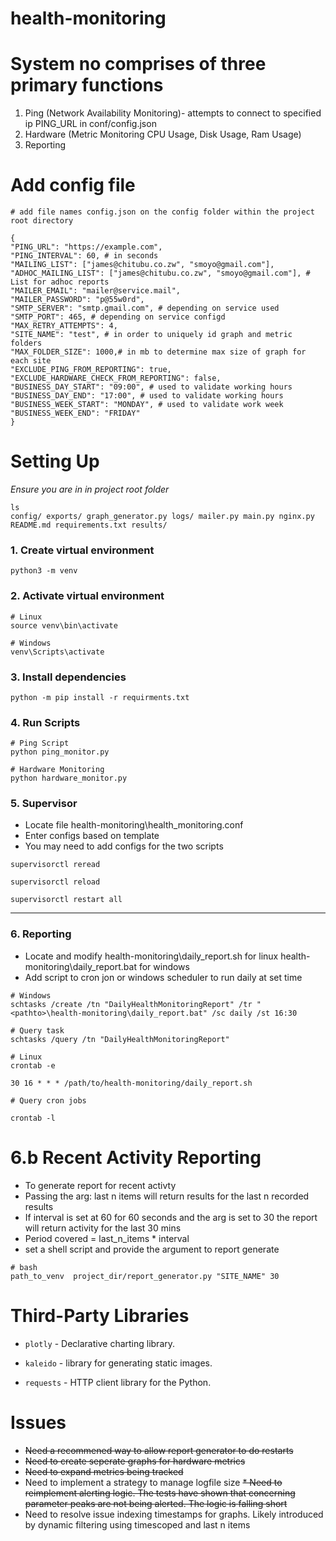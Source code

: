 # health-monitoring

# System no comprises of three primary functions

1. Ping (Network Availability Monitoring)- attempts to connect to specified ip PING_URL in conf/config.json
2. Hardware (Metric Monitoring CPU Usage, Disk Usage, Ram Usage)
3. Reporting

# Add config file

  

```
# add file names config.json on the config folder within the project root directory

{
"PING_URL": "https://example.com",
"PING_INTERVAL": 60, # in seconds
"MAILING_LIST": ["james@chitubu.co.zw", "smoyo@gmail.com"],
"ADHOC_MAILING_LIST": ["james@chitubu.co.zw", "smoyo@gmail.com"], # List for adhoc reports
"MAILER_EMAIL": "mailer@service.mail",
"MAILER_PASSWORD": "p@55w0rd",
"SMTP_SERVER": "smtp.gmail.com", # depending on service used
"SMTP_PORT": 465, # depending on service configd
"MAX_RETRY_ATTEMPTS": 4,
"SITE_NAME": "test", # in order to uniquely id graph and metric folders
"MAX_FOLDER_SIZE": 1000,# in mb to determine max size of graph for each site
"EXCLUDE_PING_FROM_REPORTING": true,
"EXCLUDE_HARDWARE_CHECK_FROM_REPORTING": false,
"BUSINESS_DAY_START": "09:00", # used to validate working hours
"BUSINESS_DAY_END": "17:00", # used to validate working hours
"BUSINESS_WEEK_START": "MONDAY", # used to validate work week
"BUSINESS_WEEK_END": "FRIDAY"
}
```

# Setting Up

  

*Ensure you are in in project root folder*

  
```
ls
config/ exports/ graph_generator.py logs/ mailer.py main.py nginx.py README.md requirements.txt results/
```
### 1. Create virtual environment

`python3 -m venv`

### 2. Activate virtual environment

```
# Linux
source venv\bin\activate

# Windows
venv\Scripts\activate
```

### 3. Install dependencies

`python -m pip install -r requirments.txt`
  
### 4. Run Scripts

```
# Ping Script
python ping_monitor.py

# Hardware Monitoring
python hardware_monitor.py

``` 

### 5. Supervisor

* Locate file health-monitoring\health_monitoring.conf
* Enter configs based on template
* You may need to add configs for the two scripts

`supervisorctl reread`

`supervisorctl reload`

`supervisorctl restart all`


***

### 6. Reporting

* Locate and modify health-monitoring\daily_report.sh for linux health-monitoring\daily_report.bat for windows
* Add script to cron jon or windows scheduler to run daily at set time

```
# Windows
schtasks /create /tn "DailyHealthMonitoringReport" /tr "<pathto>\health-monitoring\daily_report.bat" /sc daily /st 16:30

# Query task
schtasks /query /tn "DailyHealthMonitoringReport"

# Linux
crontab -e

30 16 * * * /path/to/health-monitoring/daily_report.sh

# Query cron jobs

crontab -l
```

# 6.b Recent Activity Reporting

* To generate report for recent activty
* Passing the arg: last n items will return results for the last n recorded results
* If interval is set at 60 for 60 seconds and the arg is set to 30 the report will return activity for the last 30 mins
* Period covered = last_n_items * interval
* set a shell script and provide the argument to report generate

```
# bash
path_to_venv  project_dir/report_generator.py "SITE_NAME" 30
```

# Third-Party Libraries

* `plotly` - Declarative charting library.

* `kaleido` - library for generating static images.

* `requests` - HTTP client library for the Python.

# Issues

* ~~Need a recommened way to allow report generator to do restarts~~
* ~~Need to create seperate graphs for hardware metrics~~
* ~~Need to expand metrics being tracked~~
* Need to implement a strategy to manage logfile size
~~* Need to reimplement alerting logic. The tests have shown that concerning parameter peaks are not being alerted. The logic is falling short~~
* Need to resolve issue indexing timestamps for graphs. Likely introduced by dynamic filtering using timescoped and last n items